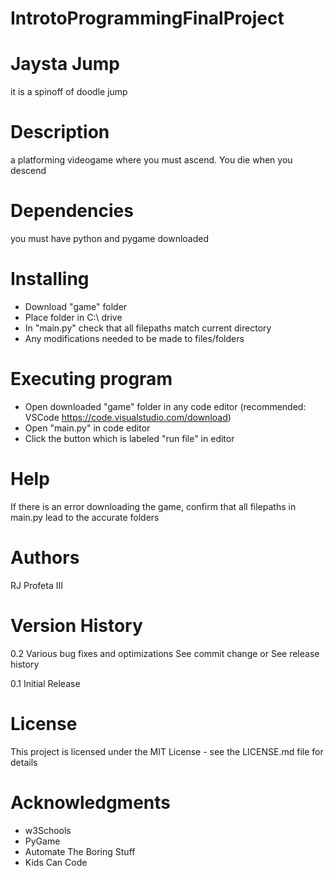 # IntrotoProgrammingFinalProject
# Jaysta Jump
it is a spinoff of doodle jump

# Description
a platforming videogame where you must ascend. You die when you descend

# Dependencies
you must have python and pygame downloaded

# Installing
- Download "game" folder
- Place folder in C:\ drive
- In "main.py" check that all filepaths match current directory
- Any modifications needed to be made to files/folders

# Executing program
- Open downloaded "game" folder in any code editor (recommended: VSCode https://code.visualstudio.com/download)
- Open "main.py" in code editor
- Click the button which is labeled "run file" in editor

# Help
If there is an error downloading the game, confirm that all filepaths in main.py lead to the accurate folders

# Authors
RJ Profeta III

# Version History
0.2
Various bug fixes and optimizations
See commit change or See release history

0.1
Initial Release

# License
This project is licensed under the MIT License - see the LICENSE.md file for details

# Acknowledgments
- w3Schools
- PyGame
- Automate The Boring Stuff
- Kids Can Code
